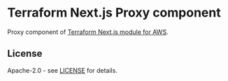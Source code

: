 # Terraform Next.js Proxy component

Proxy component of [Terraform Next.js module for AWS](https://github.com/milliHQ/terraform-aws-next-js).

## License

Apache-2.0 - see [LICENSE](./LICENSE) for details.
